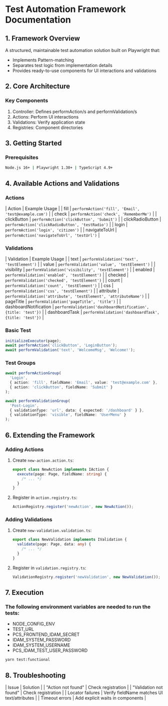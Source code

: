 # Test Automation Framework Documentation

## 1. Framework Overview

A structured, maintainable test automation solution built on Playwright that:

- Implements Pattern-matching
- Separates test logic from implementation details
- Provides ready-to-use components for UI interactions and validations

## 2. Core Architecture

### Key Components

1. Controller: Defines performAction/s and performValidation/s
2. Actions: Perform UI interactions
3. Validations: Verify application state
4. Registries: Component directories

## 3. Getting Started

### Prerequisites

```bash
Node.js 16+ | Playwright 1.30+ | TypeScript 4.9+
```

## 4. Available Actions and Validations

### Actions

| Action | Example Usage |
| fill | `performAction('fill', 'Email', 'test@example.com')` |
| check | `performAction('check', 'RememberMe')` |
| clickButton | `performAction('clickButton', 'Submit')` |
| clickRadioButton | `performAction('clickRadioButton', 'testRadio')` |
| login | `performAction('login', 'citizen')` |
| navigateToUrl | `performAction('navigateToUrl', 'testUrl')` |

### Validations

| Validation | Example Usage |
| text | `performValidation('text', 'testElement')` |
| value | `performValidation('value', 'testElement')` |
| visibility | `performValidation('visibility', 'testElement')` |
| enabled | `performValidation('enabled', 'testElement')` |
| checked | `performValidation('checked', 'testElement')` |
| count | `performValidation('count', 'testElement')` |
| css | `performValidation('css', 'testElement')` |
| attribute | `performValidation('attribute', 'testElement', 'attributeName')` |
| pageTitle | `performValidation('pageTitle', 'title')` |
| dashboardNotification | `performValidation('dashboardNotification', {title: 'test'})` |
| dashboardTask | `performValidation('dashboardTask', {title: 'test'})` |

### Basic Test

```typescript
initializeExecutor(page);
await performAction('clickButton', 'LoginButton');
await performValidation('text', 'WelcomeMsg', 'Welcome!');
```

### Test Groups

```typescript
await performActionGroup(
  'Login',
  { action: 'fill', fieldName: 'Email', value: 'test@example.com' },
  { action: 'clickButton', fieldName: 'Submit' }
);

await performValidationGroup(
  'Post-Login',
  { validationType: 'url', data: { expected: '/dashboard' } },
  { validationType: 'visible', fieldName: 'UserMenu' }
);
```

## 6. Extending the Framework

### Adding Actions

1. Create `new-action.action.ts`:
   ```typescript
   export class NewAction implements IAction {
     execute(page: Page, fieldName: string) {
       /* ... */
     }
   }
   ```
2. Register in `action.registry.ts`:
   ```typescript
   ActionRegistry.register('newAction', new NewAction());
   ```

### Adding Validations

1. Create `new-validation.validation.ts`:
   ```typescript
   export class NewValidation implements IValidation {
     validate(page: Page, data: any) {
       /* ... */
     }
   }
   ```
2. Register in `validation.registry.ts`:
   ```typescript
   ValidationRegistry.register('newValidation', new NewValidation());
   ```

## 7. Execution

### The following environment variables are needed to run the tests:

- NODE_CONFIG_ENV
- TEST_URL
- PCS_FRONTEND_IDAM_SECRET
- IDAM_SYSTEM_PASSWORD
- IDAM_SYSTEM_USERNAME
- PCS_IDAM_TEST_USER_PASSWORD

```bash
yarn test:functional
```

## 8. Troubleshooting

| Issue | Solution |
| "Action not found" | Check registration |
| "Validation not found" | Check registration |
| Locator failures | Verify fieldName matches UI text/attributes |
| Timeout errors | Add explicit waits in components |
